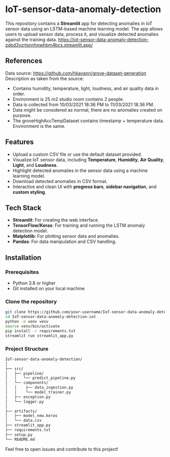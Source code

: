# IoT-sensor-data-anomaly-detection

This repository contains a **Streamlit** app for detecting anomalies in IoT sensor data using an LSTM-based machine learning model. The app allows users to upload sensor data, process it, and visualize detected anomalies against the training data. https://iot-sensor-data-anomaly-detection-zqbd3yzrtsnnhnwhbm4bcs.streamlit.app/

## References
Data source: https://github.com/hkayann/grove-dataset-generation
Description as taken from the source:
- Contains humidity, temperature, light, loudness, and air quality data in order.
- Environment is 25 m2 studio room contains 2 people.
- Data is collected from 10/03/2021 18:36 PM to 11/03/2021 18.36 PM.
- Data might be considered as normal, there are no anomalies created on purpose.
- The groveHighAccTempDataset contains timestamp + temperature data. Environment is the same.

## Features
- Upload a custom CSV file or use the default dataset provided.
- Visualize IoT sensor data, including **Temperature**, **Humidity**, **Air Quality**, **Light**, and **Loudness**.
- Highlight detected anomalies in the sensor data using a machine learning model.
- Download detected anomalies in CSV format.
- Interactive and clean UI with **progress bars**, **sidebar navigation**, and **custom styling**.

## Tech Stack
- **Streamlit**: For creating the web interface.
- **TensorFlow/Keras**: For training and running the LSTM anomaly detection model.
- **Matplotlib**: For plotting sensor data and anomalies.
- **Pandas**: For data manipulation and CSV handling.

## Installation

### Prerequisites
- Python 3.8 or higher
- Git installed on your local machine

### Clone the repository
```bash
git clone https://github.com/your-username/IoT-sensor-data-anomaly-detection.git
cd IoT-sensor-data-anomaly-detection-iot
python -m venv venv
source venv/bin/activate
pip install -r requirements.txt
streamlit run streamlit_app.py
```

### Project Structure
```bash
IoT-sensor-data-anomaly-detection/
│
├── src/                         
│   ├── pipeline/
│   │   └── predict_pipeline.py   
│   └── components/ 
│   │    ├── data_ingestion.py 
│   │    └── model_trainer.py 
│   ├── exception.py
│   └── logger.py
│
├── artifacts/                    
│   ├── model_new.keras             
│   └── data.csv                  
├── streamlit_app.py               
├── requirements.txt
├── setup.py             
└── README.md                      
```
Feel free to open issues and contribute to this project!